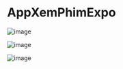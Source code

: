 # AppXemPhimExpo

![image](https://github.com/haotamht/AppXemPhimExpo/assets/62649837/24e8d88c-49d6-4674-9353-4ac12939e3c2)

![image](https://github.com/haotamht/AppXemPhimExpo/assets/62649837/46897cb4-f67e-435d-a672-5901fd1b1af7)

![image](https://github.com/haotamht/AppXemPhimExpo/assets/62649837/d0000c84-303f-48b2-ac3b-79aaccda150d)
